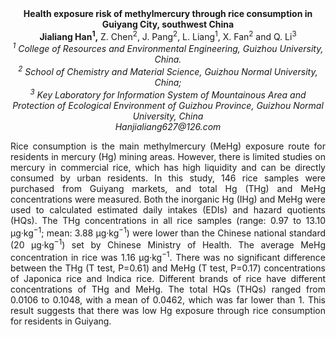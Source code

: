 <center><strong>Health exposure risk of methylmercury through rice consumption in
Guiyang City, southwest China</strong>

<center><strong>Jialiang Han<sup>1</sup>,</strong> Z. Chen<sup>2</sup>, J. Pang<sup>2</sup>, L. Liang<sup>1</sup>, X. Fan<sup>2</sup> and
Q. Li<sup>3</sup>

<center><i><sup>1</sup> College of Resources and Environmental Engineering, Guizhou University, China.</i>

<center><i><sup>2</sup> School of Chemistry and Material Science, Guizhou Normal University, China;</i>

<center><i><sup>3</sup> Key Laboratory for Information System of Mountainous Area and Protection of Ecological Environment of Guizhou Province, Guizhou Normal
University, China</i>

<center><i>Hanjialiang627@126.com</i>

<p style="text-align:justify">Rice consumption is the main methylmercury (MeHg) exposure route for
residents in mercury (Hg) mining areas. However, there is limited
studies on mercury in commercial rice, which has high liquidity and can
be directly consumed by urban residents. In this study, 146 rice samples
were purchased from Guiyang markets, and total Hg (THg) and MeHg
concentrations were measured. Both the inorganic Hg (IHg) and MeHg were
used to calculated estimated daily intakes (EDIs) and hazard quotients
(HQs). The THg concentrations in all rice samples (range: 0.97 to 13.10
μg·kg<sup>−1</sup>; mean: 3.88 μg·kg<sup>−1</sup>) were lower than the Chinese national
standard (20 μg·kg<sup>−1</sup>) set by Chinese Ministry of Health. The average
MeHg concentration in rice was 1.16 μg·kg<sup>−1</sup>. There was no significant
difference between the THg (T test, P=0.61) and MeHg (T test, P=0.17)
concentrations of Japonica rice and Indica rice. Different brands of
rice have different concentrations of THg and MeHg. The total HQs (THQs)
ranged from 0.0106 to 0.1048, with a mean of 0.0462, which was far lower
than 1. This result suggests that there was low Hg exposure through rice
consumption for residents in Guiyang.
